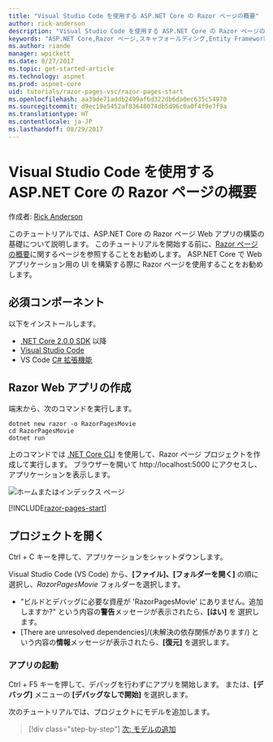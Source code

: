```yaml
---
title: "Visual Studio Code を使用する ASP.NET Core の Razor ページの概要"
author: rick-anderson
description: "Visual Studio Code を使用する ASP.NET Core の Razor ページの概要"
keywords: "ASP.NET Core,Razor ページ,スキャフォールディング,Entity Framework Core,EF,EF Core,データベース,mac,macOS,Visual Studio Code,Code"
ms.author: riande
manager: wpickett
ms.date: 8/27/2017
ms.topic: get-started-article
ms.technology: aspnet
ms.prod: aspnet-core
uid: tutorials/razor-pages-vsc/razor-pages-start
ms.openlocfilehash: aa39de71addb2499af6d322db6da0ec635c54970
ms.sourcegitcommit: d9ec19e5452af83648074db5d96c0a0f4f9e7f9a
ms.translationtype: HT
ms.contentlocale: ja-JP
ms.lasthandoff: 08/29/2017
---
```

# <a name="getting-started-with-razor-pages-in-aspnet-core-with-visual-studio-code"></a>Visual Studio Code を使用する ASP.NET Core の Razor ページの概要

作成者: [Rick Anderson](https://twitter.com/RickAndMSFT)

このチュートリアルでは、ASP.NET Core の Razor ページ Web アプリの構築の基礎について説明します。 このチュートリアルを開始する前に、[Razor ページの概要](xref:mvc/razor-pages/index)に関するページを参照することをお勧めします。 ASP.NET Core で Web アプリケーション用の UI を構築する際に Razor ページを使用することをお勧めします。

## <a name="prerequisites"></a>必須コンポーネント

以下をインストールします。

* [.NET Core 2.0.0 SDK](https://dot.net/core) 以降
* [Visual Studio Code](https://code.visualstudio.com)
* VS Code [C# 拡張機能](https://marketplace.visualstudio.com/items?itemName=ms-vscode.csharp) 

## <a name="create-a-razor-web-app"></a>Razor Web アプリの作成

端末から、次のコマンドを実行します。

```console
dotnet new razor -o RazorPagesMovie
cd RazorPagesMovie
dotnet run
```

上のコマンドでは [.NET Core CLI](https://docs.microsoft.com/dotnet/core/tools/dotnet) を使用して、Razor ページ プロジェクトを作成して実行します。 ブラウザーを開いて http://localhost:5000 にアクセスし、アプリケーションを表示します。

![ホームまたはインデックス ページ](../razor-pages/razor-pages-start/_static/home.png)

[!INCLUDE[razor-pages-start](../../includes/RP/razor-pages-start.md)]

## <a name="open-the-project"></a>プロジェクトを開く

Ctrl + C キーを押して、アプリケーションをシャットダウンします。

Visual Studio Code (VS Code) から、**[ファイル]、[フォルダーを開く]** の順に選択し、*RazorPagesMovie* フォルダーを選択します。

- "ビルドとデバッグに必要な資産が 'RazorPagesMovie' にありません。追加しますか?" という内容の**警告**メッセージが表示されたら、**[はい]** を 選択します。
- [There are unresolved dependencies]/(未解決の依存関係があります/) という内容の**情報**メッセージが表示されたら、**[復元]** を選択します。

### <a name="launch-the-app"></a>アプリの起動

Ctrl + F5 キーを押して、デバッグを行わずにアプリを開始します。 または、**[デバッグ]** メニューの **[デバッグなしで開始]** を選択します。

次のチュートリアルでは、プロジェクトにモデルを追加します。 

>[!div class="step-by-step"]
[次: モデルの追加](xref:tutorials/razor-pages-vsc/model)  
